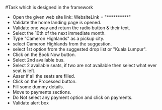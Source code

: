 #Task which is designed in the framework
- Open the given web site link:
    WebsiteLink = "**********"
- Validate the home landing page is opened.
- Validate one way and return the radio button & their text.
- Select the 10th of the next immediate month.
- Type "Cameron Highlands" as a pickup city.
- select Cameron Highlands from the suggestion.
- select 1st option from the suggested drop list or "Kuala Lumpur".
- Click on the Book Now button.
- Select 2nd available bus.
- Select 2 available seats, if two are not available then select what ever seat is left.
- Asser if all the seats are filled.
- Click on the Processed button.
- Fill some dummy details.
- Move to payments sections.
- Do Not select any payment option and click on payments.
- Validate alert box

